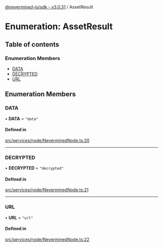 [@nevermined-io/sdk - v3.0.31](../code-reference.md) / AssetResult

# Enumeration: AssetResult

## Table of contents

### Enumeration Members

- [DATA](AssetResult.md#data)
- [DECRYPTED](AssetResult.md#decrypted)
- [URL](AssetResult.md#url)

## Enumeration Members

### DATA

• **DATA** = `"data"`

#### Defined in

[src/services/node/NeverminedNode.ts:20](https://github.com/nevermined-io/sdk-js/blob/1c7b11ad598c195e6a484cc8f4ca9cc52a947a9f/src/services/node/NeverminedNode.ts#L20)

---

### DECRYPTED

• **DECRYPTED** = `"decrypted"`

#### Defined in

[src/services/node/NeverminedNode.ts:21](https://github.com/nevermined-io/sdk-js/blob/1c7b11ad598c195e6a484cc8f4ca9cc52a947a9f/src/services/node/NeverminedNode.ts#L21)

---

### URL

• **URL** = `"url"`

#### Defined in

[src/services/node/NeverminedNode.ts:22](https://github.com/nevermined-io/sdk-js/blob/1c7b11ad598c195e6a484cc8f4ca9cc52a947a9f/src/services/node/NeverminedNode.ts#L22)
